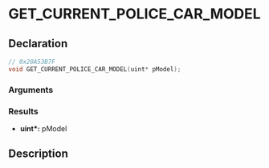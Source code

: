 # GET_CURRENT_POLICE_CAR_MODEL

## Declaration
```cpp
// 0x20A53B7F
void GET_CURRENT_POLICE_CAR_MODEL(uint* pModel);
```

### Arguments

### Results
- **uint\*:** pModel

## Description
